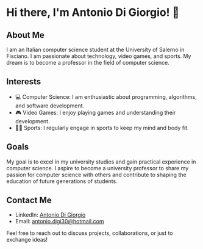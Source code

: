 # Hi there, I'm Antonio Di Giorgio! 👋

## About Me
I am an Italian computer science student at the University of Salerno in Fisciano. I am passionate about technology, video games, and sports. My dream is to become a professor in the field of computer science.

## Interests
- 💻 Computer Science: I am enthusiastic about programming, algorithms, and software development.
- 🎮 Video Games: I enjoy playing games and understanding their development.
- 🏃‍♂️ Sports: I regularly engage in sports to keep my mind and body fit.

## Goals
My goal is to excel in my university studies and gain practical experience in computer science. I aspire to become a university professor to share my passion for computer science with others and contribute to shaping the education of future generations of students.

## Contact Me
- LinkedIn: [Antonio Di Giorgio](www.linkedin.com/in/antoniodg30)
- Email: antonio.digi30@hotmail.com

Feel free to reach out to discuss projects, collaborations, or just to exchange ideas!
